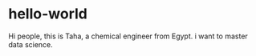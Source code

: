 # hello-world

Hi people, this is Taha, a chemical engineer from Egypt. i want to master data science.
